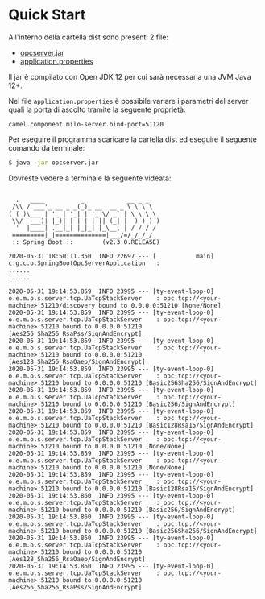 # Quick Start

All'interno della cartella dist sono presenti 2 file:

- [opcserver.jar](opcserver.jar)
- [application.properties](application.properties)

Il jar è compilato con Open JDK 12 per cui sarà necessaria una JVM Java 12+.

Nel file `application.properties` è possibile variare i parametri del server quali la porta di ascolto tramite la seguente proprietà:

`camel.component.milo-server.bind-port=51120`


Per eseguire il programma scaricare la cartella dist ed eseguire il seguente comando da terminale:

```bash
$ java -jar opcserver.jar
````


Dovreste vedere a terminale la seguente videata:
````

  .   ____          _            __ _ _
 /\\ / ___'_ __ _ _(_)_ __  __ _ \ \ \ \
( ( )\___ | '_ | '_| | '_ \/ _` | \ \ \ \
 \\/  ___)| |_)| | | | | || (_| |  ) ) ) )
  '  |____| .__|_| |_|_| |_\__, | / / / /
 =========|_|==============|___/=/_/_/_/
 :: Spring Boot ::        (v2.3.0.RELEASE)

2020-05-31 18:50:11.350  INFO 22697 --- [           main] c.g.c.o.SpringBootOpcServerApplication   : 
......
......

2020-05-31 19:14:53.859  INFO 23995 --- [ty-event-loop-0] o.e.m.o.s.server.tcp.UaTcpStackServer    : opc.tcp://<your-machine>:51210/discovery bound to 0.0.0.0:51210 [None/None]
2020-05-31 19:14:53.859  INFO 23995 --- [ty-event-loop-0] o.e.m.o.s.server.tcp.UaTcpStackServer    : opc.tcp://<your-machine>:51210 bound to 0.0.0.0:51210 [Aes256_Sha256_RsaPss/SignAndEncrypt]
2020-05-31 19:14:53.859  INFO 23995 --- [ty-event-loop-0] o.e.m.o.s.server.tcp.UaTcpStackServer    : opc.tcp://<your-machine>:51210 bound to 0.0.0.0:51210 [Aes128_Sha256_RsaOaep/SignAndEncrypt]
2020-05-31 19:14:53.859  INFO 23995 --- [ty-event-loop-0] o.e.m.o.s.server.tcp.UaTcpStackServer    : opc.tcp://<your-machine>:51210 bound to 0.0.0.0:51210 [Basic256Sha256/SignAndEncrypt]
2020-05-31 19:14:53.859  INFO 23995 --- [ty-event-loop-0] o.e.m.o.s.server.tcp.UaTcpStackServer    : opc.tcp://<your-machine>:51210 bound to 0.0.0.0:51210 [Basic256/SignAndEncrypt]
2020-05-31 19:14:53.859  INFO 23995 --- [ty-event-loop-0] o.e.m.o.s.server.tcp.UaTcpStackServer    : opc.tcp://<your-machine>:51210 bound to 0.0.0.0:51210 [Basic128Rsa15/SignAndEncrypt]
2020-05-31 19:14:53.859  INFO 23995 --- [ty-event-loop-0] o.e.m.o.s.server.tcp.UaTcpStackServer    : opc.tcp://<your-machine>:51210 bound to 0.0.0.0:51210 [None/None]
2020-05-31 19:14:53.859  INFO 23995 --- [ty-event-loop-0] o.e.m.o.s.server.tcp.UaTcpStackServer    : opc.tcp://<your-machine>:51210 bound to 0.0.0.0:51210 [None/None]
2020-05-31 19:14:53.859  INFO 23995 --- [ty-event-loop-0] o.e.m.o.s.server.tcp.UaTcpStackServer    : opc.tcp://<your-machine>:51210 bound to 0.0.0.0:51210 [Basic128Rsa15/SignAndEncrypt]
2020-05-31 19:14:53.860  INFO 23995 --- [ty-event-loop-0] o.e.m.o.s.server.tcp.UaTcpStackServer    : opc.tcp://<your-machine>:51210 bound to 0.0.0.0:51210 [Basic256/SignAndEncrypt]
2020-05-31 19:14:53.860  INFO 23995 --- [ty-event-loop-0] o.e.m.o.s.server.tcp.UaTcpStackServer    : opc.tcp://<your-machine>:51210 bound to 0.0.0.0:51210 [Basic256Sha256/SignAndEncrypt]
2020-05-31 19:14:53.860  INFO 23995 --- [ty-event-loop-0] o.e.m.o.s.server.tcp.UaTcpStackServer    : opc.tcp://<your-machine>:51210 bound to 0.0.0.0:51210 [Aes128_Sha256_RsaOaep/SignAndEncrypt]
2020-05-31 19:14:53.860  INFO 23995 --- [ty-event-loop-0] o.e.m.o.s.server.tcp.UaTcpStackServer    : opc.tcp://<your-machine>:51210 bound to 0.0.0.0:51210 [Aes256_Sha256_RsaPss/SignAndEncrypt]
````

